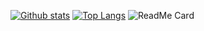 [![Github stats](https://github-readme-stats.vercel.app/api?username=daiyizheng&show_icons=true&include_all_commits=true)](https://github.com/YourUsername/github-readme-stats)
[![Top Langs](https://github-readme-stats.vercel.app/api/top-langs/?username=daiyizheng&layout=compact)](https://github.com/YourUsername/github-readme-stats)
![ReadMe Card](https://github-readme-stats.vercel.app/api/pin/?username=daiyizheng&repo=YourRepositoryName)

